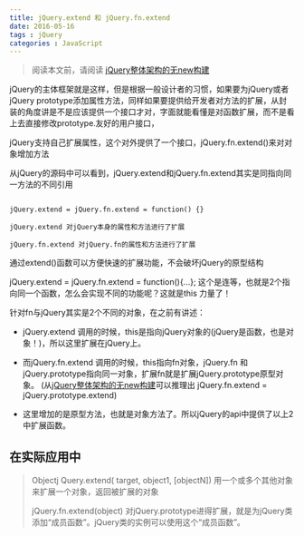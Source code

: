 ```yaml
---
title: jQuery.extend 和 jQuery.fn.extend
date: 2016-05-16
tags : jQuery
categories : JavaScript
---
```



>  阅读本文前，请阅读  [jQuery整体架构的无new构建](/2016/03/18/jQuery-globle)
> 

jQuery的主体框架就是这样，但是根据一般设计者的习惯，如果要为jQuery或者jQuery prototype添加属性方法，同样如果要提供给开发者对方法的扩展，从封装的角度讲是不是应该提供一个接口才对，字面就能看懂是对函数扩展，而不是看上去直接修改prototype.友好的用户接口，

jQuery支持自己扩展属性，这个对外提供了一个接口，jQuery.fn.extend()来对对象增加方法

从jQuery的源码中可以看到，jQuery.extend和jQuery.fn.extend其实是同指向同一方法的不同引用

```

jQuery.extend = jQuery.fn.extend = function() {}

jQuery.extend 对jQuery本身的属性和方法进行了扩展

jQuery.fn.extend 对jQuery.fn的属性和方法进行了扩展 

```

通过extend()函数可以方便快速的扩展功能，不会破坏jQuery的原型结构

jQuery.extend = jQuery.fn.extend = function(){...}; 这个是连等，也就是2个指向同一个函数，怎么会实现不同的功能呢？这就是this 力量了！

针对fn与jQuery其实是2个不同的对象，在之前有讲述：

- jQuery.extend 调用的时候，this是指向jQuery对象的(jQuery是函数，也是对象！)，所以这里扩展在jQuery上。

- 而jQuery.fn.extend 调用的时候，this指向fn对象，jQuery.fn 和jQuery.prototype指向同一对象，扩展fn就是扩展jQuery.prototype原型对象。 (从[jQuery整体架构的无new构建](/2016/03/18/jQuery-globle)可以推理出 jQuery.fn.extend = jQuery.prototype.extend)

- 这里增加的是原型方法，也就是对象方法了。所以jQuery的api中提供了以上2中扩展函数。

## 在实际应用中

> Objectj Query.extend( target, object1, [objectN])   用一个或多个其他对象来扩展一个对象，返回被扩展的对象
>
> jQuery.fn.extend(object) 对jQuery.prototype进得扩展，就是为jQuery类添加“成员函数”。jQuery类的实例可以使用这个“成员函数”。